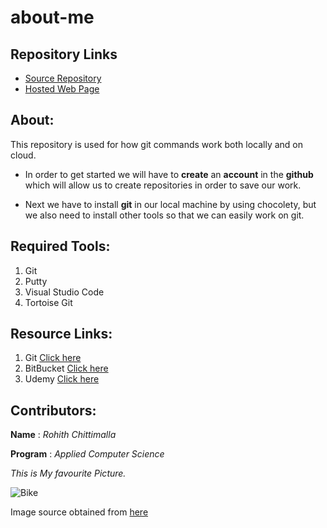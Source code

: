 # about-me

## Repository Links

* [Source Repository](https://github.com/rohith0696/about-me)
* [Hosted Web Page](https://rohith0696.github.io/about-me/)

## About:
This repository is used for how git commands work both locally and on cloud.

* In order to get started we will have to **create** an **account** in the **github**  which will allow us to create repositories in order to save our work.

* Next we have to install **git** in our local machine by using chocolety, but we also need to install other tools so that we can easily work on git.


## Required Tools:

1. Git
1. Putty
1. Visual Studio Code
1. Tortoise Git

## Resource Links:

1. Git
    [Click here](https://try.github.io/)
1. BitBucket
    [Click here](https://www.atlassian.com/git/tutorials/learn-git-with-bitbucket-cloud)
1. Udemy
    [Click here](https://www.udemy.com/courses/search/?src=ukw&q=git)

## Contributors:

 **Name** : *Rohith Chittimalla*
 
 **Program** : *Applied Computer Science*


 *This is My favourite Picture.*

 ![Bike](https://i.ytimg.com/vi/YPdNd2eHgF4/maxresdefault.jpg)

 Image source obtained from [here](https://www.google.com/url?sa=i&url=https%3A%2F%2Fwww.youtube.com%2Fwatch%3Fv%3DYPdNd2eHgF4&psig=AOvVaw2P0xkeEq1y4JnZVaR3XIKy&ust=1580521218864000&source=images&cd=vfe&ved=0CAMQjB1qFwoTCJiylcjarOcCFQAAAAAdAAAAABAD)

 
